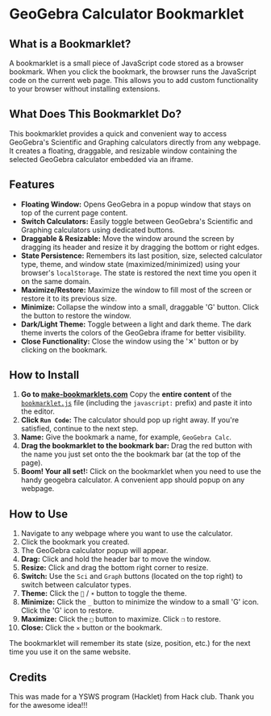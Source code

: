 # GeoGebra Calculator Bookmarklet

## What is a Bookmarklet?

A bookmarklet is a small piece of JavaScript code stored as a browser bookmark. When you click the bookmark, the browser runs the JavaScript code on the current web page. This allows you to add custom functionality to your browser without installing extensions.

## What Does This Bookmarklet Do?

This bookmarklet provides a quick and convenient way to access GeoGebra's Scientific and Graphing calculators directly from any webpage. It creates a floating, draggable, and resizable window containing the selected GeoGebra calculator embedded via an iframe.

## Features

*   **Floating Window:** Opens GeoGebra in a popup window that stays on top of the current page content.
*   **Switch Calculators:** Easily toggle between GeoGebra's Scientific and Graphing calculators using dedicated buttons.
*   **Draggable & Resizable:** Move the window around the screen by dragging its header and resize it by dragging the bottom or right edges.
*   **State Persistence:** Remembers its last position, size, selected calculator type, theme, and window state (maximized/minimized) using your browser's `localStorage`. The state is restored the next time you open it on the same domain.
*   **Maximize/Restore:** Maximize the window to fill most of the screen or restore it to its previous size.
*   **Minimize:** Collapse the window into a small, draggable 'G' button. Click the button to restore the window.
*   **Dark/Light Theme:** Toggle between a light and dark theme. The dark theme inverts the colors of the GeoGebra iframe for better visibility.
*   **Close Functionality:** Close the window using the '✕' button or by clicking on the bookmark.

## How to Install

1.  **Go to [make-bookmarklets.com](https://make-bookmarklets.com/)** Copy the **entire content** of the [`bookmarklet.js`](bookmarklet.js) file (including the `javascript:` prefix) and paste it into the editor.
2.  **Click `Run Code`:** The calculator should pop up right away. If you're satisfied, continue to the next step.
3.  **Name:** Give the bookmark a name, for example, `GeoGebra Calc`.
4.  **Drag the bookmarklet to the bookmark bar:** Drag the red button with the name you just set onto the the bookmark bar (at the top of the page).
5.  **Boom! Your all set!:** Click on the bookmarklet when you need to use the handy geogebra calculator. A convenient app should popup on any webpage.

## How to Use

1.  Navigate to any webpage where you want to use the calculator.
2.  Click the bookmark you created.
3.  The GeoGebra calculator popup will appear.
4.  **Drag:** Click and hold the header bar to move the window.
5.  **Resize:** Click and drag the bottom right corner to resize.
6.  **Switch:** Use the `Sci` and `Graph` buttons (located on the top right) to switch between calculator types.
7.  **Theme:** Click the `🌙` / `☀️` button to toggle the theme.
8.  **Minimize:** Click the `_` button to minimize the window to a small 'G' icon. Click the 'G' icon to restore.
9.  **Maximize:** Click the `□` button to maximize. Click `❐` to restore.
10. **Close:** Click the `✕` button or the bookmark.

The bookmarklet will remember its state (size, position, etc.) for the next time you use it on the same website.


## Credits

This was made for a YSWS program (Hacklet) from Hack club. Thank you for the awesome idea!!!